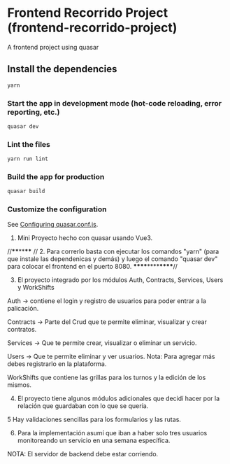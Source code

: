 # Frontend Recorrido Project (frontend-recorrido-project)

A frontend project using quasar

## Install the dependencies

```bash
yarn
```

### Start the app in development mode (hot-code reloading, error reporting, etc.)

```bash
quasar dev
```

### Lint the files

```bash
yarn run lint
```

### Build the app for production

```bash
quasar build
```

### Customize the configuration

See [Configuring quasar.conf.js](https://quasar.dev/quasar-cli/quasar-conf-js).

1. Mini Proyecto hecho con quasar usando Vue3.

//********************************\*\*********************************\*\*********************************\*\*********************************
// 2. Para correrlo basta con ejecutar los comandos "yarn" (para que instale las dependenicas y demás) y luego el comando "quasar dev" para colocar el frontend en el puerto 8080.
******************************\*\*\*\*******************************\*\*\*\*******************************\*\*\*\*******************************//

3. El proyecto integrado por los módulos Auth, Contracts, Services, Users y WorkShifts

Auth -> contiene el login y registro de usuarios para poder entrar a la palicación.

Contracts -> Parte del Crud que te permite eliminar, visualizar y crear contratos.

Services -> Que te permite crear, visualizar o eliminar un servicio.

Users -> Que te permite eliminar y ver usuarios. Nota: Para agregar más debes registrarlo en la plataforma.

WorkShifts que contiene las grillas para los turnos y la edición de los mismos.

4. El proyecto tiene algunos módulos adicionales que decidí hacer por la relación que guardaban con lo que se quería.

5 Hay validaciones sencillas para los formularios y las rutas.

6. Para la implementación asumí que iban a haber solo tres usuarios monitoreando un servicio en una semana específica.

NOTA: El servidor de backend debe estar corriendo.

